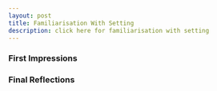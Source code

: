```yaml
---
layout: post
title: Familiarisation With Setting
description: click here for familiarisation with setting
---
```


### First Impressions ###

### Final Reflections ###
